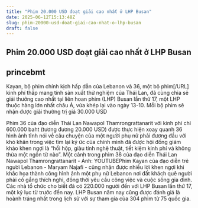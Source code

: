 ```yaml
---
title: "Phim 20.000 USD đoạt giải cao nhất ở LHP Busan"
date: 2025-06-12T15:13:48Z
slug: phim-20000-usd-doat-giai-cao-nhat-o-lhp-busan
draft: false
---
```


## Phim 20.000 USD đoạt giải cao nhất ở LHP Busan

## princebmt

Kayan, bộ phim chính kịch hấp dẫn của Lebanon và 36, một bộ phim[/URL] kinh phí thấp mang tính sản xuất thử nghiệm của Thái Lan, đã cùng chia sẻ giải thưởng cao nhất tại liên hoan phim (LHP) Busan lần thứ 17, một LHP thuộc hàng lớn nhất châu Á, vừa khép lại vào ngày 13-10. Mỗi bộ phim sẽ nhận được giải thưởng trị giá 30.000 USD

Phim 36 của đạo diễn Thái Lan Nawapol Thamrongrattanarit với kinh phí chỉ 600.000 baht (tương đương 20.000 USD) được thực hiện xoay quanh 36 hình ảnh tĩnh nói về câu chuyện của một người phụ nữ phải đương đầu với khó khăn trong việc tìm lại ký ức của chính mình đã được hội đồng giám khảo khen ngợi là “hồi hộp, giàu tính nghệ thuật, tiết kiệm kinh phí và không thừa một ngôn từ nào”.
Một cảnh trong phim 36 của đạo diễn Thái Lan Nawapol Thamrongrattanarit - Ảnh: YOUTUBEPhim Kayan của đạo diễn trẻ người Lebanon - Maryam Najafi - cũng nhận được nhiều lời khen ngợi khi khắc họa thành công hình ảnh một phụ nữ Lebanon nơi đất khách quê người phải cố gắng thích nghi, đồng thời yêu cầu công việc và cuộc sống gia đình.
Các nhà tổ chức cho biết đã có 220.000 người đến với LHP Busan lần thứ 17, một kỷ lục từ trước đến nay. LHP Busan năm nay cũng được đánh giá là hoành tráng nhất trong lịch sử với sự tham gia của 304 phim từ 75 quốc gia.